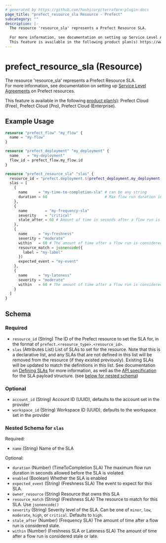 ```yaml
---
# generated by https://github.com/hashicorp/terraform-plugin-docs
page_title: "prefect_resource_sla Resource - Prefect"
subcategory: ""
description: |-
  The resource 'resource_sla' represents a Prefect Resource SLA.
  
  For more information, see documentation on setting up Service Level Agreements https://docs.prefect.io/v3/automate/events/slas on Prefect resources.
  This feature is available in the following product plan(s) https://www.prefect.io/pricing: Prefect Cloud (Free), Prefect Cloud (Pro), Prefect Cloud (Enterprise).
---
```


# prefect_resource_sla (Resource)

The resource 'resource_sla' represents a Prefect Resource SLA.
<br>
For more information, see documentation on setting up [Service Level Agreements](https://docs.prefect.io/v3/automate/events/slas) on Prefect resources.


This feature is available in the following [product plan(s)](https://www.prefect.io/pricing): Prefect Cloud (Free), Prefect Cloud (Pro), Prefect Cloud (Enterprise).

## Example Usage

```terraform
resource "prefect_flow" "my_flow" {
  name = "my-flow"
}

resource "prefect_deployment" "my_deployment" {
  name    = "my-deployment"
  flow_id = prefect_flow.my_flow.id
}

resource "prefect_resource_sla" "slas" {
  resource_id = "prefect.deployment.${prefect_deployment.my_deployment.id}"
  slas = [
    {
      name     = "my-time-to-completion-sla" # can be any string
      duration = 60                          # Max flow run duration in seconds before SLA is violated
    },
    {
      name        = "my-frequency-sla"
      severity    = "critical"
      stale_after = 60 # Amount of time in seconds after a flow run is considered stale
    },
    {
      name     = "my-freshness"
      severity = "moderate"
      within   = 60 # The amount of time after a flow run is considered stale.
      resource_match = jsonencode({
        label = "my-label"
      })
      expected_event = "my-event"
    },
    {
      name     = "my-lateness"
      severity = "moderate"
      within   = 60 # The amount of time after a flow run is considered stale.
    }
  ]
}
```

<!-- schema generated by tfplugindocs -->
## Schema

### Required

- `resource_id` (String) The ID of the Prefect resource to set the SLA for, in the format of `prefect.<resource_type>.<resource_id>`.
- `slas` (Attributes List) List of SLAs to set for the resource. Note that this is a declarative list, and any SLAs that are not defined in this list will be removed from the resource (if they existed previously). Existing SLAs will be updated to match the definitions in this list. See documentation on [Defining SLAs](https://docs.prefect.io/v3/automate/events/slas#defining-slas) for more information, as well as the [API specification](https://app.prefect.cloud/api/docs#tag/SLAs/operation/apply_slas_api_accounts__account_id__workspaces__workspace_id__slas_apply_resource_slas__resource_id__post) for the SLA payload structure. (see [below for nested schema](#nestedatt--slas))

### Optional

- `account_id` (String) Account ID (UUID), defaults to the account set in the provider
- `workspace_id` (String) Workspace ID (UUID), defaults to the workspace set in the provider

<a id="nestedatt--slas"></a>
### Nested Schema for `slas`

Required:

- `name` (String) Name of the SLA

Optional:

- `duration` (Number) (TimeToCompletion SLA) The maximum flow run duration in seconds allowed before the SLA is violated.
- `enabled` (Boolean) Whether the SLA is enabled
- `expected_event` (String) (Freshness SLA) The event to expect for this SLA.
- `owner_resource` (String) Resource that owns this SLA
- `resource_match` (String) (Freshness SLA) The resource to match for this SLA. Use `jsonencode()`
- `severity` (String) Severity level of the SLA. Can be one of `minor`, `low`, `moderate`, `high`, or `critical`. Defaults to `high`.
- `stale_after` (Number) (Frequency SLA) The amount of time after a flow run is considered stale.
- `within` (Number) (Freshness SLA or Lateness SLA) The amount of time after a flow run is considered stale or late.

